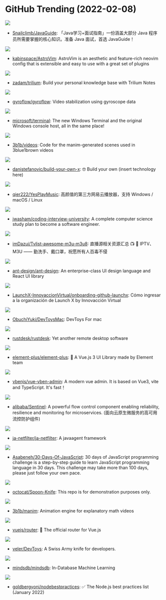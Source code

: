 # GitHub Trending (2022-02-08)

![](https://img.shields.io/badge/Java-New%20118-green?style=flat-square&logo=appveyor)
- [Snailclimb/JavaGuide](https://github.com/Snailclimb/JavaGuide): 「Java学习+面试指南」一份涵盖大部分 Java 程序员所需要掌握的核心知识。准备 Java 面试，首选 JavaGuide！

![](https://img.shields.io/badge/Lua-New%20334-green?style=flat-square&logo=appveyor)
- [kabinspace/AstroVim](https://github.com/kabinspace/AstroVim): AstroVim is an aesthetic and feature-rich neovim config that is extensible and easy to use with a great set of plugins

![](https://img.shields.io/badge/JavaScript-New%2079-green?style=flat-square&logo=appveyor)
- [zadam/trilium](https://github.com/zadam/trilium): Build your personal knowledge base with Trilium Notes

![](https://img.shields.io/badge/Rust-New%20386-green?style=flat-square&logo=appveyor)
- [gyroflow/gyroflow](https://github.com/gyroflow/gyroflow): Video stabilization using gyroscope data

![](https://img.shields.io/badge/C%2B%2B-New%20180-green?style=flat-square&logo=appveyor)
- [microsoft/terminal](https://github.com/microsoft/terminal): The new Windows Terminal and the original Windows console host, all in the same place!

![](https://img.shields.io/badge/Python-New%20144-green?style=flat-square&logo=appveyor)
- [3b1b/videos](https://github.com/3b1b/videos): Code for the manim-generated scenes used in 3blue1brown videos

![](https://img.shields.io/badge/none-New%20355-green?style=flat-square&logo=appveyor)
- [danistefanovic/build-your-own-x](https://github.com/danistefanovic/build-your-own-x): 🤓 Build your own (insert technology here)

![](https://img.shields.io/badge/Vue-New%2048-green?style=flat-square&logo=appveyor)
- [qier222/YesPlayMusic](https://github.com/qier222/YesPlayMusic): 高颜值的第三方网易云播放器，支持 Windows / macOS / Linux

![](https://img.shields.io/badge/none-New%20393-green?style=flat-square&logo=appveyor)
- [jwasham/coding-interview-university](https://github.com/jwasham/coding-interview-university): A complete computer science study plan to become a software engineer.

![](https://img.shields.io/badge/none-New%20443-green?style=flat-square&logo=appveyor)
- [imDazui/Tvlist-awesome-m3u-m3u8](https://github.com/imDazui/Tvlist-awesome-m3u-m3u8): 直播源相关资源汇总 📺 💯 IPTV、M3U —— 勤洗手、戴口罩，祝愿所有人百毒不侵

![](https://img.shields.io/badge/TypeScript-New%2065-green?style=flat-square&logo=appveyor)
- [ant-design/ant-design](https://github.com/ant-design/ant-design): An enterprise-class UI design language and React UI library

![](https://img.shields.io/badge/none-New%2054-green?style=flat-square&logo=appveyor)
- [LaunchX-InnovaccionVirtual/onboarding-github-launchx](https://github.com/LaunchX-InnovaccionVirtual/onboarding-github-launchx): Cómo ingresar a la organización de Launch X by Innovacción Virtual

![](https://img.shields.io/badge/Swift-New%20153-green?style=flat-square&logo=appveyor)
- [ObuchiYuki/DevToysMac](https://github.com/ObuchiYuki/DevToysMac): DevToys For mac

![](https://img.shields.io/badge/Rust-New%2048-green?style=flat-square&logo=appveyor)
- [rustdesk/rustdesk](https://github.com/rustdesk/rustdesk): Yet another remote desktop software

![](https://img.shields.io/badge/Vue-New%2071-green?style=flat-square&logo=appveyor)
- [element-plus/element-plus](https://github.com/element-plus/element-plus): 🎉 A Vue.js 3 UI Library made by Element team

![](https://img.shields.io/badge/Vue-New%2054-green?style=flat-square&logo=appveyor)
- [vbenjs/vue-vben-admin](https://github.com/vbenjs/vue-vben-admin): A modern vue admin. It is based on Vue3, vite and TypeScript. It's fast！

![](https://img.shields.io/badge/Java-New%2022-green?style=flat-square&logo=appveyor)
- [alibaba/Sentinel](https://github.com/alibaba/Sentinel): A powerful flow control component enabling reliability, resilience and monitoring for microservices. (面向云原生微服务的高可用流控防护组件)

![](https://img.shields.io/badge/Java-New%2067-green?style=flat-square&logo=appveyor)
- [ja-netfilter/ja-netfilter](https://github.com/ja-netfilter/ja-netfilter): A javaagent framework

![](https://img.shields.io/badge/JavaScript-New%20304-green?style=flat-square&logo=appveyor)
- [Asabeneh/30-Days-Of-JavaScript](https://github.com/Asabeneh/30-Days-Of-JavaScript): 30 days of JavaScript programming challenge is a step-by-step guide to learn JavaScript programming language in 30 days. This challenge may take more than 100 days, please just follow your own pace.

![](https://img.shields.io/badge/HTML-New%2037-green?style=flat-square&logo=appveyor)
- [octocat/Spoon-Knife](https://github.com/octocat/Spoon-Knife): This repo is for demonstration purposes only.

![](https://img.shields.io/badge/Python-New%20120-green?style=flat-square&logo=appveyor)
- [3b1b/manim](https://github.com/3b1b/manim): Animation engine for explanatory math videos

![](https://img.shields.io/badge/TypeScript-New%208-green?style=flat-square&logo=appveyor)
- [vuejs/router](https://github.com/vuejs/router): 🚦 The official router for Vue.js

![](https://img.shields.io/badge/C%23-New%20235-green?style=flat-square&logo=appveyor)
- [veler/DevToys](https://github.com/veler/DevToys): A Swiss Army knife for developers.

![](https://img.shields.io/badge/Python-New%20227-green?style=flat-square&logo=appveyor)
- [mindsdb/mindsdb](https://github.com/mindsdb/mindsdb): In-Database Machine Learning

![](https://img.shields.io/badge/JavaScript-New%20118-green?style=flat-square&logo=appveyor)
- [goldbergyoni/nodebestpractices](https://github.com/goldbergyoni/nodebestpractices): ✅ The Node.js best practices list (January 2022)

